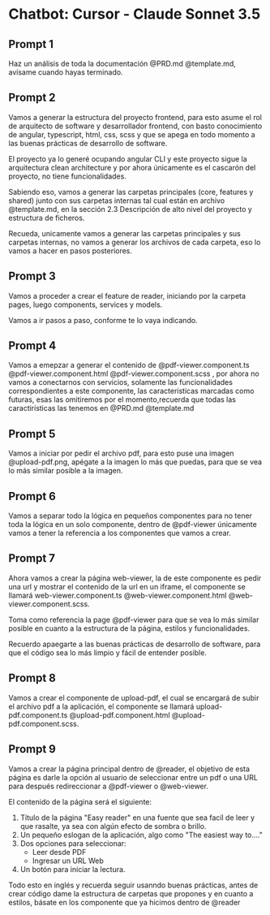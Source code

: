 # Chatbot: Cursor - Claude Sonnet 3.5

## Prompt 1

Haz un análisis de toda la documentación @PRD.md @template.md, avísame cuando hayas terminado.


## Prompt 2

Vamos a generar la estructura del proyecto frontend, para esto asume el rol de arquitecto de software y desarrollador frontend, con basto conocimiento de angular, typescript, html, css, scss y que se apega en todo momento a las buenas prácticas de desarrollo de software. 

El proyecto ya lo generé ocupando angular CLI y este proyecto sigue la arquitectura clean architecture y por ahora únicamente es el cascarón del proyecto, no tiene funcionalidades.

Sabiendo eso, vamos a generar  las carpetas principales (core, features y shared) junto con sus carpetas internas tal cual están en archivo @template.md, en la sección 2.3  Descripción de alto nivel del proyecto y estructura de ficheros.

Recueda, unicamente vamos a generar las carpetas principales y sus carpetas internas, no vamos a generar los archivos de cada carpeta, eso lo vamos a hacer en pasos posteriores.

## Prompt 3

Vamos a proceder a crear el feature de reader, iniciando por la carpeta pages, luego components, services y models.

Vamos a ir pasos a paso, conforme te lo vaya indicando.

## Prompt 4

Vamos a emepzar a generar el contenido de @pdf-viewer.component.ts @pdf-viewer.component.html @pdf-viewer.component.scss , por ahora no vamos a conectarnos con servicios, solamente las funcionalidades correspondientes a este componente, las caracteristicas marcadas como futuras, esas las omitiremos por el momento,recuerda que todas las caractirísticas las tenemos en @PRD.md @template.md 

## Prompt 5

Vamos a iniciar por pedir el archivo pdf, para esto puse una imagen @upload-pdf.png, apégate a la imagen lo más que puedas, para que se vea lo más similar posible a la imagen.

## Prompt 6

Vamos a separar todo la lógica en pequeños componentes para no tener toda la lógica en un solo componente, dentro de @pdf-viewer únicamente vamos a tener la referencia a los componentes que vamos a crear.

## Prompt 7

Ahora vamos a crear la página web-viewer, la de este componente es pedir una url y mostrar el contenido de la url en un iframe, el componente se llamará web-viewer.component.ts @web-viewer.component.html @web-viewer.component.scss.

Toma como referencia la page @pdf-viewer para que se vea lo más similar posible en cuanto a la estructura de la página, estilos y funcionalidades.

Recuerdo apaegarte a las buenas prácticas de desarrollo de software, para que el código sea lo más limpio y fácil de entender posible.

## Prompt 8

Vamos a crear el componente de upload-pdf, el cual se encargará de subir el archivo pdf a la aplicación, el componente se llamará upload-pdf.component.ts @upload-pdf.component.html @upload-pdf.component.scss.


## Prompt 9

Vamos a crear la página principal dentro de @reader, el objetivo de esta página es darle la opción al usuario de seleccionar entre un pdf o una URL para después redireccionar a @pdf-viewer o @web-viewer.

El contenido de la página será el siguiente:

1. Título de la página "Easy reader" en una fuente que sea facíl de leer y que rasalte, ya sea con algún efecto de sombra o brillo.
2. Un pequeño eslogan de la aplicación, algo como "The easiest way to...."
3. Dos opciones para seleccionar:
   - Leer desde PDF
   - Ingresar un URL Web
4. Un botón para iniciar la lectura.

Todo esto en inglés y recuerda seguir usanndo buenas prácticas, antes de crear código dame la estructura de carpetas que propones y en cuanto a estilos, básate en los componente que ya hicimos dentro de  @reader 
